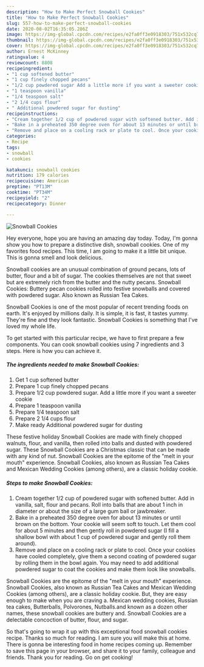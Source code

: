 ```yaml
---
description: "How to Make Perfect Snowball Cookies"
title: "How to Make Perfect Snowball Cookies"
slug: 557-how-to-make-perfect-snowball-cookies
date: 2020-08-02T16:35:05.286Z
image: https://img-global.cpcdn.com/recipes/e2fa0ff3e0918303/751x532cq70/snowball-cookies-recipe-main-photo.jpg
thumbnail: https://img-global.cpcdn.com/recipes/e2fa0ff3e0918303/751x532cq70/snowball-cookies-recipe-main-photo.jpg
cover: https://img-global.cpcdn.com/recipes/e2fa0ff3e0918303/751x532cq70/snowball-cookies-recipe-main-photo.jpg
author: Ernest McKinney
ratingvalue: 4
reviewcount: 8808
recipeingredient:
- "1 cup softened butter"
- "1 cup finely chopped pecans"
- "1/2 cup powdered sugar Add a little more if you want a sweeter cookie"
- "1 teaspoon vanilla"
- "1/4 teaspoon salt"
- "2 1/4 cups flour"
- " Additional powdered sugar for dusting"
recipeinstructions:
- "Cream together 1/2 cup of powdered sugar with softened butter. Add in vanilla, salt, flour and pecans. Roll into balls that are about 1 inch in diameter or about the size of a large gum ball or jawbreaker."
- "Bake in a preheated 350 degree oven for about 13 minutes or until brown on the bottom. Your cookie will seem soft to touch. Let them cool for about 5 minutes and then gently roll in powdered sugar (I fill a shallow bowl with about 1 cup of powdered sugar and gently roll them around)."
- "Remove and place on a cooling rack or plate to cool. Once your cookies have cooled completely, give them a second coating of powdered sugar by rolling them in the bowl again. You may need to add additional powdered sugar to coat the cookies and make them look like snowballs."
categories:
- Recipe
tags:
- snowball
- cookies

katakunci: snowball cookies 
nutrition: 179 calories
recipecuisine: American
preptime: "PT13M"
cooktime: "PT34M"
recipeyield: "2"
recipecategory: Dinner

---
```



![Snowball Cookies](https://img-global.cpcdn.com/recipes/e2fa0ff3e0918303/751x532cq70/snowball-cookies-recipe-main-photo.jpg)

Hey everyone, hope you are having an amazing day today. Today, I'm gonna show you how to prepare a distinctive dish, snowball cookies. One of my favorites food recipes. This time, I am going to make it a little bit unique. This is gonna smell and look delicious.

Snowball cookies are an unusual combination of ground pecans, lots of butter, flour and a bit of sugar. The cookies themselves are not that sweet but are extremely rich from the butter and the nutty pecans. Snowball Cookies: Buttery pecan cookies rolled into festive snowballs and covered with powdered sugar. Also known as Russian Tea Cakes.

Snowball Cookies is one of the most popular of recent trending foods on earth. It's enjoyed by millions daily. It is simple, it is fast, it tastes yummy. They're fine and they look fantastic. Snowball Cookies is something that I've loved my whole life.


To get started with this particular recipe, we have to first prepare a few components. You can cook snowball cookies using 7 ingredients and 3 steps. Here is how you can achieve it.

<!--inarticleads1-->

##### The ingredients needed to make Snowball Cookies:

1. Get 1 cup softened butter
1. Prepare 1 cup finely chopped pecans
1. Prepare 1/2 cup powdered sugar. Add a little more if you want a sweeter cookie
1. Prepare 1 teaspoon vanilla
1. Prepare 1/4 teaspoon salt
1. Prepare 2 1/4 cups flour
1. Make ready  Additional powdered sugar for dusting


These festive holiday Snowball Cookies are made with finely chopped walnuts, flour, and vanilla, then rolled into balls and dusted with powdered sugar. These Snowball Cookies are a Christmas classic that can be made with any kind of nut. Snowball Cookies are the epitome of the &#34;melt in your mouth&#34; experience. Snowball Cookies, also known as Russian Tea Cakes and Mexican Wedding Cookies (among others), are a classic holiday cookie. 

<!--inarticleads2-->

##### Steps to make Snowball Cookies:

1. Cream together 1/2 cup of powdered sugar with softened butter. Add in vanilla, salt, flour and pecans. Roll into balls that are about 1 inch in diameter or about the size of a large gum ball or jawbreaker.
1. Bake in a preheated 350 degree oven for about 13 minutes or until brown on the bottom. Your cookie will seem soft to touch. Let them cool for about 5 minutes and then gently roll in powdered sugar (I fill a shallow bowl with about 1 cup of powdered sugar and gently roll them around).
1. Remove and place on a cooling rack or plate to cool. Once your cookies have cooled completely, give them a second coating of powdered sugar by rolling them in the bowl again. You may need to add additional powdered sugar to coat the cookies and make them look like snowballs.


Snowball Cookies are the epitome of the &#34;melt in your mouth&#34; experience. Snowball Cookies, also known as Russian Tea Cakes and Mexican Wedding Cookies (among others), are a classic holiday cookie. But, they are easy enough to make when you are craving a. Mexican wedding cookies, Russian tea cakes, Butterballs, Polvorones, Nutballs.and known as a dozen other names, these snowball cookies are buttery and. Snowball Cookies are a delectable concoction of butter, flour, and sugar. 

So that's going to wrap it up with this exceptional food snowball cookies recipe. Thanks so much for reading. I am sure you will make this at home. There is gonna be interesting food in home recipes coming up. Remember to save this page in your browser, and share it to your family, colleague and friends. Thank you for reading. Go on get cooking!

